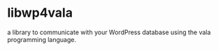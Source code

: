 # libwp4vala
a library to communicate with your WordPress database using the vala programming language.

